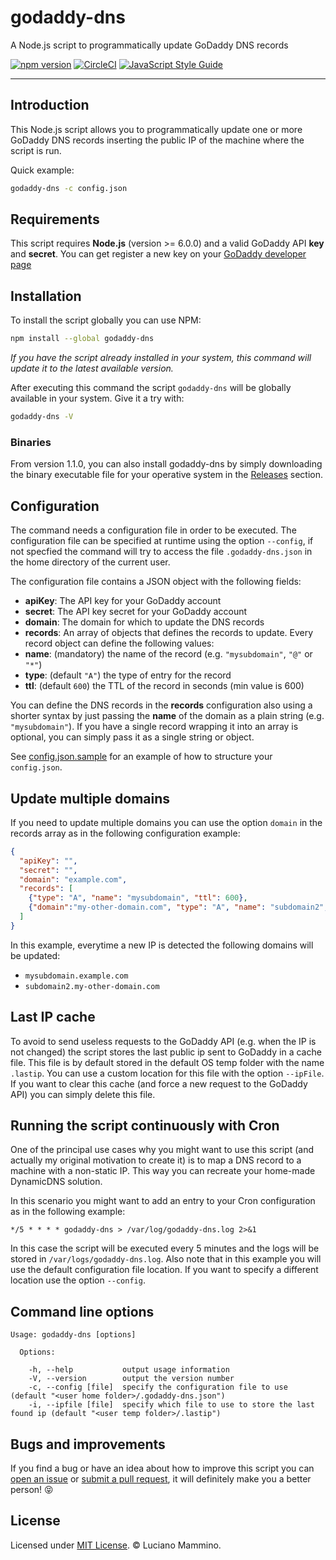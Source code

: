 # godaddy-dns

A Node.js script to programmatically update GoDaddy DNS records

[![npm version](https://badge.fury.io/js/godaddy-dns.svg)](http://badge.fury.io/js/godaddy-dns)
[![CircleCI](https://circleci.com/gh/lmammino/godaddy-dns.svg?style=shield)](https://circleci.com/gh/lmammino/godaddy-dns)
[![JavaScript Style Guide](https://img.shields.io/badge/code_style-standard-brightgreen.svg)](https://standardjs.com)

---

## Introduction

This Node.js script allows you to programmatically update one or more GoDaddy DNS
records inserting the public IP of the machine where the script is run.

Quick example:

```bash
godaddy-dns -c config.json
```


## Requirements

This script requires **Node.js** (version >= 6.0.0) and a valid GoDaddy API **key**
and **secret**. You can get register a new key on your [GoDaddy developer page](https://developer.godaddy.com/keys/)


## Installation

To install the script globally you can use NPM:

```bash
npm install --global godaddy-dns
```

*If you have the script already installed in your system, this command will
update it to the latest available version.*

After executing this command the script `godaddy-dns` will be globally available
in your system. Give it a try with:

```bash
godaddy-dns -V
```


### Binaries

From version 1.1.0, you can also install godaddy-dns by simply downloading the binary executable file for your operative system in the [Releases](https://github.com/lmammino/godaddy-dns/releases) section.


## Configuration

The command needs a configuration file in order to be executed. The configuration
file can be specified at runtime using the option `--config`, if not specfied the
command will try to access the file `.godaddy-dns.json` in the home directory of
the current user.

The configuration file contains a JSON object with the following fields:

  * **apiKey**: The API key for your GoDaddy account
  * **secret**: The API key secret for your GoDaddy account
  * **domain**: The domain for which to update the DNS records
  * **records**: An array of objects that defines the records to update. Every
  record object can define the following values:
   * **name**: (mandatory) the name of the record (e.g. `"mysubdomain"`, `"@"` or `"*"`)
   * **type**: (default `"A"`) the type of entry for the record
   * **ttl**: (default `600`) the TTL of the record in seconds (min value is 600)

You can define the DNS records in the **records** configuration also using a shorter
syntax by just passing the **name** of the domain as a plain string (e.g. `"mysubdomain"`).
If you have a single record wrapping it into an array is optional, you can
simply pass it as a single string or object.

See [config.json.sample](config.json.sample) for an example of how to structure
your `config.json`.


## Update multiple domains

If you need to update multiple domains you can use the option `domain` in the records array as in the following configuration example:

```json
{
  "apiKey": "",
  "secret": "",
  "domain": "example.com",
  "records": [
    {"type": "A", "name": "mysubdomain", "ttl": 600},
    {"domain":"my-other-domain.com", "type": "A", "name": "subdomain2", "ttl": 600} //overrides main domain name (example.com)
  ]
}
```

In this example, everytime a new IP is detected the following domains will be updated:

 - `mysubdomain.example.com`
 - `subdomain2.my-other-domain.com`


## Last IP cache

To avoid to send useless requests to the GoDaddy API (e.g. when the IP is not
changed) the script stores the last public ip sent to GoDaddy in a cache file.
This file is by default stored in the default OS temp folder with the name `.lastip`.
You can use a custom location for this file with the option `--ipFile`.
If you want to clear this cache (and force a new request to the GoDaddy API) you
can simply delete this file.


## Running the script continuously with Cron

One of the principal use cases why you might want to use this script (and actually
my original motivation to create it) is to map a DNS record to a machine with a
non-static IP. This way you can recreate your home-made DynamicDNS solution.

In this scenario you might want to add an entry to your Cron configuration as
in the following example:

```
*/5 * * * * godaddy-dns > /var/log/godaddy-dns.log 2>&1
```

In this case the script will be executed every 5 minutes and the logs will be stored
in `/var/logs/godaddy-dns.log`. Also note that in this example you will use the
default configuration file location. If you want to specify a different location
use the option `--config`.


## Command line options

```
Usage: godaddy-dns [options]

  Options:

    -h, --help           output usage information
    -V, --version        output the version number
    -c, --config [file]  specify the configuration file to use  (default "<user home folder>/.godaddy-dns.json")
    -i, --ipfile [file]  specify which file to use to store the last found ip (default "<user temp folder>/.lastip")
```

## Bugs and improvements

If you find a bug or have an idea about how to improve this script you can [open an issue](https://github.com/lmammino/godaddy-dnsissues) or [submit a pull request](https://github.com/lmammino/godaddy-dnspulls), it will definitely make you a better person! 😝


## License

Licensed under [MIT License](LICENSE). © Luciano Mammino.
